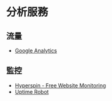 # 分析服務

## 流量
* [Google Analytics](http://www.google.com/analytics/)

## 監控
* [Hyperspin - Free Website Monitoring](http://www.hyperspin.com/zhtw/)
* [Uptime Robot](https://uptimerobot.com/)